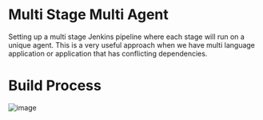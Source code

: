 # Multi Stage Multi Agent
Setting up a multi stage Jenkins pipeline where each stage will run on a unique agent. This is a very useful approach when we have multi language application or application that has conflicting dependencies.

# Build Process
![image](https://github.com/pooja-bhavani/Jenkins-project/assets/147735975/b21ce99b-328e-4340-aeb7-56a8c1dd3b7b)
